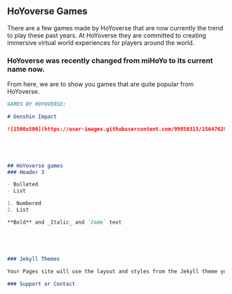## HoYoverse Games 



There are a few games made by HoYoverse that are now currently the trend to play these past years. At HoYoverse they are committed to creating immersive virtual world experiences for players around the world. 

### HoYoverse was recently changed from miHoYo to its current name now.

From here, we are to show you games that are quite popular from HoYoverse.

```markdown
GAMES BY HOYOVERSE:

# Genshin Impact

![1500x500](https://user-images.githubusercontent.com/99850315/156476296-ee3a7daf-846a-4211-8d62-cda2df2f8835.jpg)





## HoYoverse games
### Header 3

- Bulleted
- List

1. Numbered
2. List

**Bold** and _Italic_ and `Code` text





### Jekyll Themes

Your Pages site will use the layout and styles from the Jekyll theme you have selected in your [repository settings](https://github.com/fr1nce/fr1nce.github.io/settings/pages). The name of this theme is saved in the Jekyll `_config.yml` configuration file.

### Support or Contact

